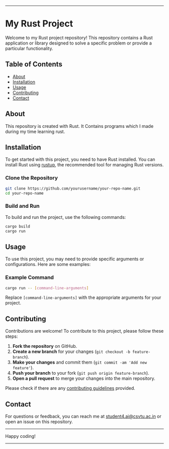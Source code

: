 
---

# My Rust Project

Welcome to my Rust project repository! This repository contains a Rust application or library designed to solve a specific problem or provide a particular functionality.

## Table of Contents

- [About](#about)
- [Installation](#installation)
- [Usage](#usage)
- [Contributing](#contributing)
- [Contact](#contact)
## About

This repository is created with Rust. It Contains programs which I made during my time learning rust.

## Installation

To get started with this project, you need to have Rust installed. You can install Rust using [rustup](https://rustup.rs/), the recommended tool for managing Rust versions.

### Clone the Repository

```bash
git clone https://github.com/yourusername/your-repo-name.git
cd your-repo-name
```

### Build and Run

To build and run the project, use the following commands:

```bash
cargo build
cargo run
```

## Usage

To use this project, you may need to provide specific arguments or configurations. Here are some examples:

### Example Command

```bash
cargo run -- [command-line-arguments]
```

Replace `[command-line-arguments]` with the appropriate arguments for your project.

## Contributing

Contributions are welcome! To contribute to this project, please follow these steps:

1. **Fork the repository** on GitHub.
2. **Create a new branch** for your changes (`git checkout -b feature-branch`).
3. **Make your changes** and commit them (`git commit -am 'Add new feature'`).
4. **Push your branch** to your fork (`git push origin feature-branch`).
5. **Open a pull request** to merge your changes into the main repository.

Please check if there are any [contributing guidelines](CONTRIBUTING.md) provided.

## Contact

For questions or feedback, you can reach me at student4.ai@csvtu.ac.in or open an issue on this repository.

---

Happy coding!

---

